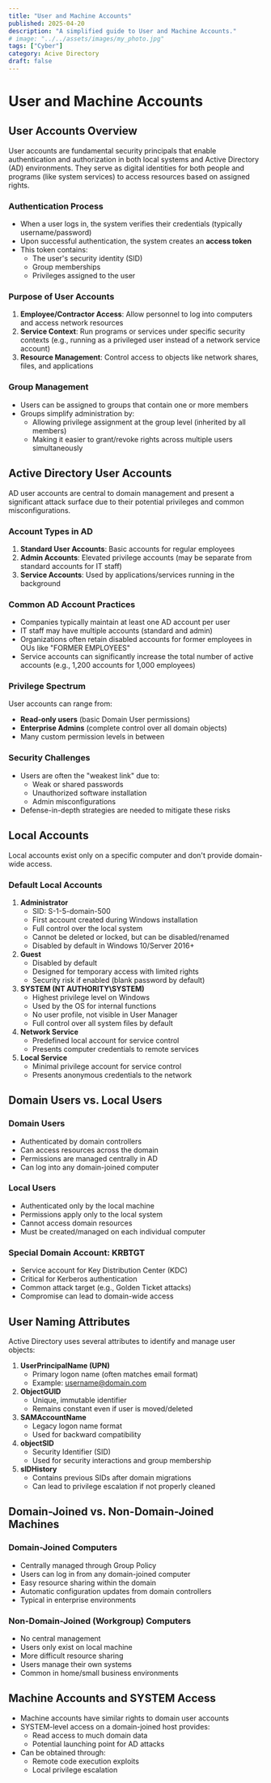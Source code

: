 ```yaml
---
title: "User and Machine Accounts"
published: 2025-04-20
description: "A simplified guide to User and Machine Accounts."
# image: "../../assets/images/my_photo.jpg"
tags: ["Cyber"]
category: Acive Directory
draft: false
---
```


# User and Machine Accounts

## User Accounts Overview

User 
accounts are fundamental security principals that enable authentication 
and authorization in both local systems and Active Directory (AD) 
environments. They serve as digital identities for both people and 
programs (like system services) to access resources based on assigned 
rights.

### Authentication Process

- When a user logs in, the system verifies their credentials (typically username/password)
- Upon successful authentication, the system creates an **access token**
- This token contains:
    - The user's security identity (SID)
    - Group memberships
    - Privileges assigned to the user

### Purpose of User Accounts

1. **Employee/Contractor Access**: Allow personnel to log into computers and access network resources
2. **Service Context**: Run programs or services under specific security contexts (e.g.,
running as a privileged user instead of a network service account)
3. **Resource Management**: Control access to objects like network shares, files, and applications

### Group Management

- Users can be assigned to groups that contain one or more members
- Groups simplify administration by:
    - Allowing privilege assignment at the group level (inherited by all members)
    - Making it easier to grant/revoke rights across multiple users simultaneously

## Active Directory User Accounts

AD
 user accounts are central to domain management and present a 
significant attack surface due to their potential privileges and common 
misconfigurations.

### Account Types in AD

1. **Standard User Accounts**: Basic accounts for regular employees
2. **Admin Accounts**: Elevated privilege accounts (may be separate from standard accounts for IT staff)
3. **Service Accounts**: Used by applications/services running in the background

### Common AD Account Practices

- Companies typically maintain at least one AD account per user
- IT staff may have multiple accounts (standard and admin)
- Organizations often retain disabled accounts for former employees in OUs like "FORMER EMPLOYEES"
- Service accounts can significantly increase the total number of active accounts (e.g., 1,200 accounts for 1,000 employees)

### Privilege Spectrum

User accounts can range from:

- **Read-only users** (basic Domain User permissions)
- **Enterprise Admins** (complete control over all domain objects)
- Many custom permission levels in between

### Security Challenges

- Users are often the "weakest link" due to:
    - Weak or shared passwords
    - Unauthorized software installation
    - Admin misconfigurations
- Defense-in-depth strategies are needed to mitigate these risks

## Local Accounts

Local accounts exist only on a specific computer and don't provide domain-wide access.

### Default Local Accounts

1. **Administrator**
    - SID: S-1-5-domain-500
    - First account created during Windows installation
    - Full control over the local system
    - Cannot be deleted or locked, but can be disabled/renamed
    - Disabled by default in Windows 10/Server 2016+
2. **Guest**
    - Disabled by default
    - Designed for temporary access with limited rights
    - Security risk if enabled (blank password by default)
3. **SYSTEM (NT AUTHORITY\SYSTEM)**
    - Highest privilege level on Windows
    - Used by the OS for internal functions
    - No user profile, not visible in User Manager
    - Full control over all system files by default
4. **Network Service**
    - Predefined local account for service control
    - Presents computer credentials to remote services
5. **Local Service**
    - Minimal privilege account for service control
    - Presents anonymous credentials to the network

## Domain Users vs. Local Users

### Domain Users

- Authenticated by domain controllers
- Can access resources across the domain
- Permissions are managed centrally in AD
- Can log into any domain-joined computer

### Local Users

- Authenticated only by the local machine
- Permissions apply only to the local system
- Cannot access domain resources
- Must be created/managed on each individual computer

### Special Domain Account: KRBTGT

- Service account for Key Distribution Center (KDC)
- Critical for Kerberos authentication
- Common attack target (e.g., Golden Ticket attacks)
- Compromise can lead to domain-wide access

## User Naming Attributes

Active Directory uses several attributes to identify and manage user objects:

1. **UserPrincipalName (UPN)**
    - Primary logon name (often matches email format)
    - Example: [username@domain.com](https://mailto:username@domain.com/)
2. **ObjectGUID**
    - Unique, immutable identifier
    - Remains constant even if user is moved/deleted
3. **SAMAccountName**
    - Legacy logon name format
    - Used for backward compatibility
4. **objectSID**
    - Security Identifier (SID)
    - Used for security interactions and group membership
5. **sIDHistory**
    - Contains previous SIDs after domain migrations
    - Can lead to privilege escalation if not properly cleaned

## Domain-Joined vs. Non-Domain-Joined Machines

### Domain-Joined Computers

- Centrally managed through Group Policy
- Users can log in from any domain-joined computer
- Easy resource sharing within the domain
- Automatic configuration updates from domain controllers
- Typical in enterprise environments

### Non-Domain-Joined (Workgroup) Computers

- No central management
- Users only exist on local machine
- More difficult resource sharing
- Users manage their own systems
- Common in home/small business environments

## Machine Accounts and SYSTEM Access

- Machine accounts have similar rights to domain user accounts
- SYSTEM-level access on a domain-joined host provides:
    - Read access to much domain data
    - Potential launching point for AD attacks
- Can be obtained through:
    - Remote code execution exploits
    - Local privilege escalation